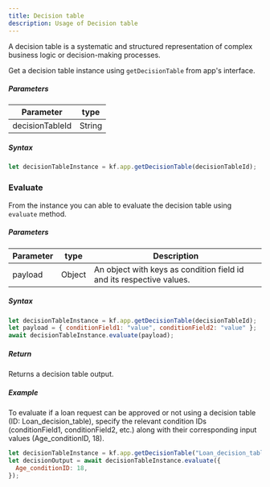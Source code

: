 ```yaml
---
title: Decision table
description: Usage of Decision table
---
```


A decision table is a systematic and structured representation of complex
business logic or decision-making processes.

Get a decision table instance using `getDecisionTable` from app's interface.

##### Parameters

| Parameter       | type   |
| --------------- | ------ |
| decisionTableId | String |

##### Syntax

```js
let decisionTableInstance = kf.app.getDecisionTable(decisionTableId);
```

### Evaluate

From the instance you can able to evaluate the decision table using `evaluate`
method.

##### Parameters

| Parameter | type   | Description                                                          |
| --------- | ------ | -------------------------------------------------------------------- |
| payload   | Object | An object with keys as condition field id and its respective values. |

##### Syntax

```js
let decisionTableInstance = kf.app.getDecisionTable(decisionTableId);
let payload = { conditionField1: "value", conditionField2: "value" };
await decisionTableInstance.evaluate(payload);
```

##### Return

Returns a decision table output.

##### Example

To evaluate if a loan request can be approved or not using a decision table (ID:
Loan_decision_table), specify the relevant condition IDs (conditionField1,
conditionField2, etc.) along with their corresponding input values
(Age_conditionID, 18).

```js
let decisionTableInstance = kf.app.getDecisionTable("Loan_decision_table");
let decisionOutput = await decisionTableInstance.evaluate({
  Age_conditionID: 18,
});
```
